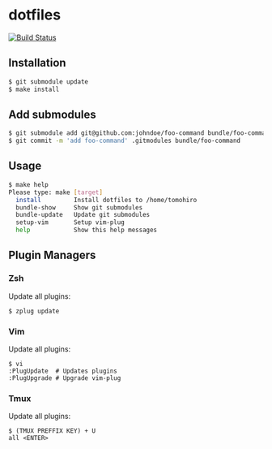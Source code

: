 dotfiles
================================================================================

[![Build Status](https://img.shields.io/travis/tomohiro/dotfiles.svg?style=flat-square)](https://secure.travis-ci.org/tomohiro/dotfiles)


Installation
--------------------------------------------------------------------------------

```sh
$ git submodule update
$ make install
```


Add submodules
--------------------------------------------------------------------------------

```sh
$ git submodule add git@github.com:johndoe/foo-command bundle/foo-command
$ git commit -m 'add foo-command' .gitmodules bundle/foo-command
```


Usage
--------------------------------------------------------------------------------

```sh
$ make help
Please type: make [target]
  install         Install dotfiles to /home/tomohiro
  bundle-show     Show git submodules
  bundle-update   Update git submodules
  setup-vim       Setup vim-plug
  help            Show this help messages
```


Plugin Managers
--------------------------------------------------------------------------------

### Zsh

Update all plugins:

```
$ zplug update
```

### Vim

Update all plugins:

```
$ vi
:PlugUpdate  # Updates plugins
:PlugUpgrade # Upgrade vim-plug
```

### Tmux

Update all plugins:

```
$ (TMUX PREFFIX KEY) + U
all <ENTER>
```
